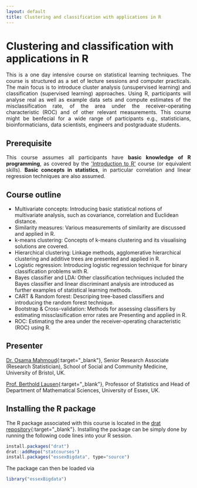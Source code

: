 ```yaml
---
layout: default
title: Clustering and classification with applications in R
---
```

# Clustering and classification with applications in R
<p align="justify">
This is a one day intensive course on statistical learning techniques. The course is structured as a set of lecture sessions and computer practicals. The main focus is to introduce cluster analysis (unsupervised learning) and classification (supervised learning) approaches.  Using R, participants will analyse real as well as example data sets and compute estimates of the misclassification rate, of the area under the receiver-operating characteristic (ROC) and of other relevant measurements. This course might be benfecial for a wide range of participants e.g., statisticians, bioinformaticians, data scientists, engineers and postgraduate students.
</p>

## Prerequisite
<p align="justify">
This course assumes all participants have <strong>basic knowledge of R programming</strong>, as covered by the <a href="{{ site.baseurl}}/sscmIntro-to-R">'Introduction to R'</a> course (or equivalent skills). <strong>Basic concepts in statistics</strong>, in particular correlation and linear regression techniques are also assumed.
</p>

## Course outline

 * Multivariate concepts: Introducing basic statistical notions of multivariate analysis, such as covariance, correlation and Euclidean distance.
 * Similarity measures: Various measurements of similarity are discussed and applied in R.
 * k-means clustering: Concepts of k-means clustering and its visualising solutions are covered.
 * Hierarchical clustering: Linkage methods, agglomerative hierarchical clustering and additive trees are presented and applied in R.
 * Logistic regression: Introducing logistic regression technique for binary classification problems with R.
 * Bayes classifier and LDA: Other classification techniques included the Bayes classifier and linear discriminant analysis are introduced as further examples of statistical learning methods.
 * CART & Random forest: Descriping tree-based classifiers and introducing the random forest technique.
 * Bootstrap & Cross-validation: Methods for assessing classifiers by estimating missclasification error rates are  Presenting and applied in R.
 * ROC: Estimating the area under the receiver-operating characteristic (ROC) using R.

## Presenter
[Dr. Osama Mahmoud](http://www.osmahmoud.com){:target="_blank"}, Senior Research Associate (Research Statistician), School of Social and Community Medicine, University of Bristol, UK.

[Prof. Berthold Lausen](https://www.essex.ac.uk/maths/staff/profile.aspx?ID=1277){:target="_blank"}, Professor of Statistics and Head of Department of Mathematical Sciences, University of Essex, UK.
 
## Installing the R package
The R package associated with this course is located in the
[drat repository](https://github.com/statcourses/drat){:target="_blank"}. Installing the package can be simply done by running the following code lines into your R session. 

```javascript
install.packages("drat")
drat::addRepo("statcourses")
install.packages("essexBigdata", type="source")
```
The package can then be loaded via

```javascript
library("essexBigdata")
```